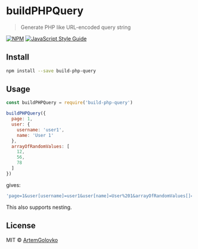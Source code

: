# buildPHPQuery

> Generate PHP like URL-encoded query string

[![NPM](https://img.shields.io/npm/v/build-php-query.svg)](https://www.npmjs.com/package/build-php-query) [![JavaScript Style Guide](https://img.shields.io/badge/code_style-standard-brightgreen.svg)](https://standardjs.com)

## Install
```bash
npm install --save build-php-query
```
## Usage

```js
const buildPHPQuery = require('build-php-query')

buildPHPQuery({
  page: 1,
  user: {
    username: 'user1',
    name: 'User 1'
  },
  arrayOfRandomValues: [
    12,
    56,
    78
  ]
})
```
gives:
```js
'page=1&user[username]=user1&user[name]=User%201&arrayOfRandomValues[]=12&arrayOfRandomValues[]=56&arrayOfRandomValues[]=78'
```

This also supports nesting.

## License

MIT © [ArtemGolovko](https://github.com/ArtemGolovko)
